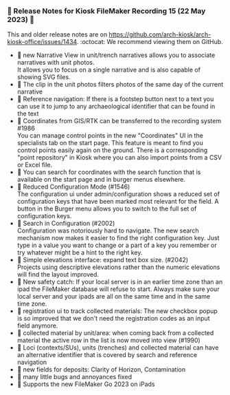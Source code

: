 ### 🌸  Release Notes for Kiosk FileMaker Recording 15 (22 May 2023) 🌸
This and older release notes are on https://github.com/arch-kiosk/arch-kiosk-office/issues/1434. 
:octocat: We recommend viewing them on GitHub.


- 🌸 new Narrative View in unit/trench narratives allows you to associate narratives with unit photos.  
    It allows you to focus on a single narrative and is also capable of showing SVG files.  
- 🌸 The clip in the unit photos filters photos of the same day of the current narrative 
- 🌸 Reference navigation: If there is a footstep button next to a text you can use it to jump to 
     any archaeological identifier that can be found in the text 
- 🌸 Coordinates from GIS/RTK can be transferred to the recording system #1986   
  You can manage control points in the new "Coordinates" UI in the specialists tab on the start page. This feature is meant to find you control points easily again on the ground. There is a corresponding "point repository" in Kiosk where you can also import points from a CSV or Excel file.
- 🌸 You can search for coordinates with the search function that is available on the start page and in burger menus elsewhere.
- 🌸 Reduced Configuration Mode (#1546)   
The configuration ui under admin/configuration shows a reduced set of configuration keys that have been marked most relevant for the field. A button in the Burger menu allows you to switch to the full set of configuration keys.
- 🌸 Search in Configuration (#2002)   
Configuration was notoriously hard to navigate. The new search mechanism now makes it easier to find the right configuration key. Just type in a value you want to change or a part of a key you remember or try whatever might be a hint to the right key.
- 🌸 Simple elevations interface: expand text box size. (#2042)    
Projects using descriptive elevations rather than the numeric elevations will find the layout improved.
- 🧯 New safety catch: If your local server is in an earlier time zone than an ipad the FileMaker database will refuse to start. Always make sure your local server and your ipads are all on the same time and in the same time zone. 
- 🌸 registration ui to track collected materials: The new checkbox popup is so improved that we don't need the registration codes as an input field anymore.   
- 🌸 collected material by unit/area: when coming back from a collected material the active row in the list is now moved into view (#1990)
- 🌸 Loci (contexts/SUs), units (trenches) and collected material can have an alternative identifier that is covered by
     search and reference navigation
- 🌸 new fields for deposits: Clarity of Horizon, Contamination
- 🌸 many little bugs and annoyances fixed
- 🌸 Supports the new FileMaker Go 2023 on iPads 
     
